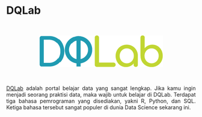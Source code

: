 # DQLab

<br />

<p align="center">
  <a href='https://academy.dqlab.id/main/learn_more'><img src="README/DQ_Lab.png"></a>
</p>

<br />

<p align="justify">
  <a href="https://academy.dqlab.id/main/module">DQLab</a> adalah portal belajar data yang sangat lengkap. Jika kamu ingin menjadi seorang praktisi data, maka wajib untuk belajar di DQLab. Terdapat tiga bahasa pemrograman yang disediakan, yakni R, Python, dan SQL. Ketiga bahasa tersebut sangat populer di dunia Data Science sekarang ini.
</p>
